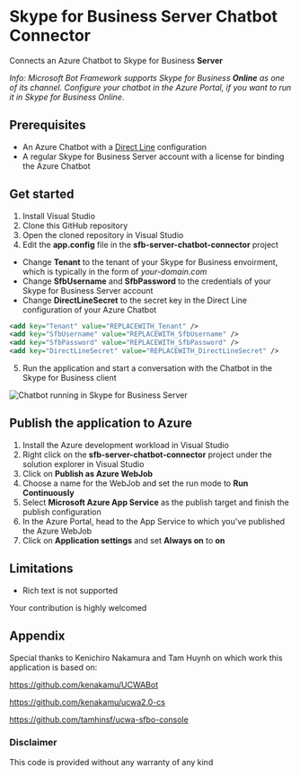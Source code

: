 # Skype for Business Server Chatbot Connector

Connects an Azure Chatbot to Skype for Business **Server**

*Info: Microsoft Bot Framework supports Skype for Business __Online__ as one of its channel. Configure your chatbot in the Azure Portal, if you want to run it in Skype for Business Online*.

## Prerequisites

* An Azure Chatbot with a [Direct Line](https://docs.microsoft.com/en-us/azure/bot-service/bot-service-channel-connect-directline?view=azure-bot-service-3.0) configuration
* A regular Skype for Business Server account with a license for binding the Azure Chatbot

## Get started

1. Install Visual Studio
2. Clone this GitHub repository
3. Open the cloned repository in Visual Studio
4. Edit the **app.config** file in the **sfb-server-chatbot-connector** project
  * Change **Tenant** to the tenant of your Skype for Business envoirment, which is typically in the form of *your-domain.com*
  * Change **SfbUsername** and **SfbPassword** to the credentials of your Skype for Business Server account
  * Change **DirectLineSecret** to the secret key in the Direct Line configuration of your Azure Chatbot

```xml
<add key="Tenant" value="REPLACEWITH_Tenant" />
<add key="SfbUsername" value="REPLACEWITH_SfbUsername" />
<add key="SfbPassword" value="REPLACEWITH_SfbPassword" />
<add key="DirectLineSecret" value="REPLACEWITH_DirectLineSecret" />
```

5. Run the application and start a conversation with the Chatbot in the Skype for Business client

![Chatbot running in Skype for Business Server](https://user-images.githubusercontent.com/28813834/40840810-7b0086b0-65a8-11e8-863b-1c6f6c1e87e4.PNG)

## Publish the application to Azure
1. Install the Azure development workload in Visual Studio
2. Right click on the **sfb-server-chatbot-connector** project under the solution explorer in Visual Studio
3. Click on **Publish as Azure WebJob**
4. Choose a name for the WebJob and set the run mode to **Run Continuously**
5. Select **Microsoft Azure App Service** as the publish target and finish the publish configuration
6. In the Azure Portal, head to the App Service to which you've published the Azure WebJob
7. Click on **Application settings** and set **Always on** to **on**


## Limitations

* Rich text is not supported

Your contribution is highly welcomed

## Appendix
Special thanks to Kenichiro Nakamura and Tam Huynh on which work this application is based on:

https://github.com/kenakamu/UCWABot

https://github.com/kenakamu/ucwa2.0-cs

https://github.com/tamhinsf/ucwa-sfbo-console

### Disclaimer
This code is provided without any warranty of any kind

